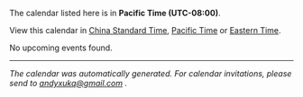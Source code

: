 The calendar listed here is in **Pacific Time (UTC-08:00)**. 

 View this calendar in [China Standard Time](/cal/china), [Pacific Time](/cal/pacific) or [Eastern Time](/cal/eastern). 

No upcoming events found.


-----
*The calendar was automatically generated. For calendar invitations, please send to andyxukq@gmail.com .*

